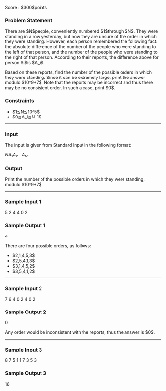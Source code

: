 
<div>

<span>

<span>

<p>
Score : $300$points
</p>

<div>

<section>

### **Problem Statement**

<p>
There are $N$people, conveniently numbered $1$through $N$.
They were standing in a row yesterday, but now they are unsure of the order in which they were standing.
However, each person remembered the following fact: the absolute difference of the number of the people who were standing to the left of that person, and the number of the people who were standing to the right of that person.
According to their reports, the difference above for person $i$is $A_i$.
</p>

<p>
Based on these reports, find the number of the possible orders in which they were standing.
Since it can be extremely large, print the answer modulo $10^9+7$.
Note that the reports may be incorrect and thus there may be no consistent order.
In such a case, print $0$.
</p>

</section>

</div>

<div>

<section>

### **Constraints**

<ul>

<li>
$1≦N≦10^5$
</li>

<li>
$0≦A_i≦N-1$
</li>

</ul>

</section>

</div>

---

<div>

<div>

<section>

### **Input**

<p>
The input is given from Standard Input in the following format:
</p>

<div>

$N$$A_1$$A_2$$...$$A_N$
</div>

</section>

</div>

<div>

<section>

### **Output**

<p>
Print the number of the possible orders in which they were standing, modulo $10^9+7$.
</p>

</section>

</div>

</div>

---

<div>

<section>

### **Sample Input 1**

<div>

5
2 4 4 0 2

</div>

</section>

</div>

<div>

<section>

### **Sample Output 1**

<div>

4

</div>

<p>
There are four possible orders, as follows:
</p>

<ul>

<li>
$2,1,4,5,3$
</li>

<li>
$2,5,4,1,3$
</li>

<li>
$3,1,4,5,2$
</li>

<li>
$3,5,4,1,2$
</li>

</ul>

</section>

</div>

---

<div>

<section>

### **Sample Input 2**

<div>

7
6 4 0 2 4 0 2

</div>

</section>

</div>

<div>

<section>

### **Sample Output 2**

<div>

0

</div>

<p>
Any order would be inconsistent with the reports, thus the answer is $0$.
</p>

</section>

</div>

---

<div>

<section>

### **Sample Input 3**

<div>

8
7 5 1 1 7 3 5 3

</div>

</section>

</div>

<div>

<section>

### **Sample Output 3**

<div>

16

</div>

</section>

</div>

</span>

</span>

</div>
